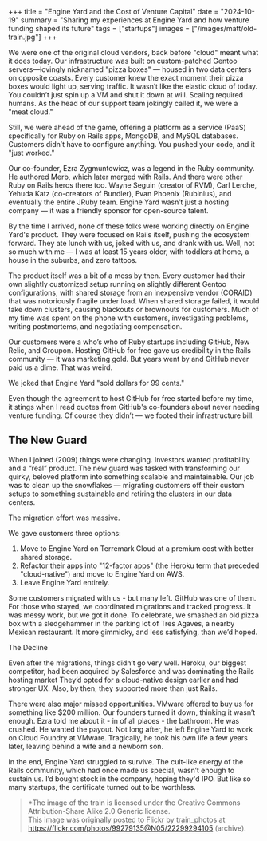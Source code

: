 +++
title = "Engine Yard and the Cost of Venture Capital"
date = "2024-10-19"
summary = "Sharing my experiences at Engine Yard and how venture funding shaped its future"
tags = ["startups"]
images = ["/images/matt/old-train.jpg"]
+++


We were one of the original cloud vendors, back before "cloud" meant what it does today. Our infrastructure was built on custom-patched Gentoo servers—lovingly nicknamed "pizza boxes" — housed in two data centers on opposite coasts. Every customer knew the exact moment their pizza boxes would light up, serving traffic. It wasn’t like the elastic cloud of today. You couldn’t just spin up a VM and shut it down at will. Scaling required humans. As the head of our support team jokingly called it, we were a "meat cloud."

Still, we were ahead of the game, offering a platform as a service (PaaS) specifically for Ruby on Rails apps, MongoDB, and MySQL databases. Customers didn’t have to configure anything. You pushed your code, and it "just worked."

Our co-founder, Ezra Zygmuntowicz, was a legend in the Ruby community. He authored Merb, which later merged with Rails. And there were other Ruby on Rails heros there too. Wayne Seguin (creator of RVM), Carl Lerche, Yehuda Katz (co-creators of Bundler), Evan Phoenix (Rubinius), and eventually the entire JRuby team. Engine Yard wasn’t just a hosting company — it was a friendly sponsor for open-source talent.

By the time I arrived, none of these folks were working directly on Engine Yard's product. They were focused on Rails itself, pushing the ecosystem forward. They ate lunch with us, joked with us, and drank with us. Well, not so much with me — I was at least 15 years older, with toddlers at home, a house in the suburbs, and zero tattoos.

The product itself was a bit of a mess by then. Every customer had their own slightly customized setup running on slightly different Gentoo configurations, with shared storage from an inexpensive vendor (CORAID) that was notoriously fragile under load. When shared storage failed, it would take down clusters, causing blackouts or brownouts for customers. Much of my time was spent on the phone with customers, investigating problems, writing postmortems, and negotiating compensation.

Our customers were a who’s who of Ruby startups including GitHub, New Relic, and Groupon. Hosting GitHub for free gave us credibility in the Rails community — it was marketing gold. But years went by and GitHub never paid us a dime. That was weird.

We joked that Engine Yard "sold dollars for 99 cents."

Even though the agreement to host GitHub for free started before my time, it stings when I read quotes from GitHub's co-founders about never needing venture funding. Of course they didn’t — we footed their infrastructure bill.

## The New Guard

When I joined (2009) things were changing. Investors wanted profitability and a “real” product. The new guard was tasked with transforming our quirky, beloved platform into something scalable and maintainable. Our job was to clean up the snowflakes — migrating customers off their custom setups to something sustainable and retiring the clusters in our data centers.

The migration effort was massive. 

We gave customers three options:

1. Move to Engine Yard on Terremark Cloud at a premium cost with better shared storage.
2. Refactor their apps into "12-factor apps" (the Heroku term that preceded "cloud-native") and move to Engine Yard on AWS.
3. Leave Engine Yard entirely.

Some customers migrated with us - but many left. GitHub was one of them. For those who stayed, we coordinated migrations and tracked progress. It was messy work, but we got it done. To celebrate, we smashed an old pizza box with a sledgehammer in the parking lot of Tres Agaves, a nearby Mexican restaurant. It more gimmicky, and less satisfying, than we’d hoped.

The Decline

Even after the migrations, things didn’t go very well. Heroku, our biggest competitor, had been acquired by Salesforce and was dominating the Rails hosting market They’d opted for a cloud-native design earlier and had stronger UX. Also, by then, they supported more than just Rails.

There were also major missed opportunities. VMware offered to buy us for something like $200 million. Our founders turned it down, thinking it wasn’t enough. Ezra told me about it - in of all places - the bathroom. He was crushed. He wanted the payout. Not long after, he left Engine Yard to work on Cloud Foundry at VMware. Tragically, he took his own life a few years later, leaving behind a wife and a newborn son.

In the end, Engine Yard struggled to survive. The cult-like energy of the Rails community, which had once made us special, wasn’t enough to sustain us. I’d bought stock in the company, hoping they'd IPO. But like so many startups, the certificate turned out to be worthless.

> *The image of the train is licensed under the Creative Commons Attribution-Share Alike 2.0 Generic license.  
> This image was originally posted to Flickr by train_photos at https://flickr.com/photos/99279135@N05/22299294105 (archive).